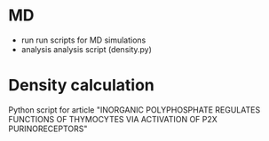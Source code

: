 # MD
- run
  run scripts for MD simulations
- analysis
  analysis script (density.py)


# Density calculation
Python script for article "INORGANIC POLYPHOSPHATE REGULATES FUNCTIONS OF THYMOCYTES VIA ACTIVATION OF P2X PURINORECEPTORS"
